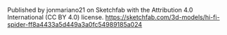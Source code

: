 Published by jonmariano21 on Sketchfab with the Attribution 4.0 International (CC BY 4.0) license.
https://sketchfab.com/3d-models/hi-fi-spider-ff8a4433a5d449a3a0fc54989185a024